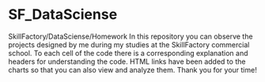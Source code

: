# SF_DataSciense
 SkillFactory/DataSciense/Homework
In this repository you can observe the projects designed by me during my studies at the SkillFactory commercial school. 
To each cell of the code there is a corresponding explanation and headers for understanding the code. 
HTML links have been added to the charts so that you can also view and analyze them. Thank you for your time!